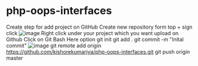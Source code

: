 # php-oops-interfaces
Create step for add project on GitHub
Create new repository form top + sign click
![image](https://github.com/kishorekumarjya/php-oops-interfaces/assets/37972529/dafd3cc0-e8ba-4913-b9b3-e02de3ca8aef)
Right click under your project which you want upload on Github
Click on Git Bash Here option
git init
git add .
git commit -m "Inital commit"
![image](https://github.com/kishorekumarjya/php-oops-interfaces/assets/37972529/10d0eae2-97d2-47df-8d58-6dda1b8f7d75)
git remote add origin https://github.com/kishorekumarjya/php-oops-interfaces.git
git push origin master
